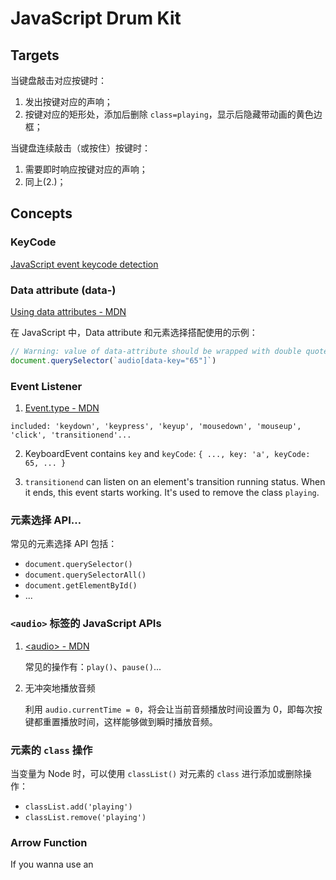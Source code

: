 # JavaScript Drum Kit

## Targets

当键盘敲击对应按键时：

  1. 发出按键对应的声响；
  2. 按键对应的矩形处，添加后删除 `class=playing`，显示后隐藏带动画的黄色边框；

当键盘连续敲击（或按住）按键时：

  1. 需要即时响应按键对应的声响；
  2. 同上(2.)；

## Concepts

### KeyCode

[JavaScript event keycode detection](https://keycode.info/)

### Data attribute (data-)

[Using data attributes - MDN](https://developer.mozilla.org/docs/Learn/HTML/Howto/Use_data_attributes)

在 JavaScript 中，Data attribute 和元素选择搭配使用的示例：

```javascript
// Warning: value of data-attribute should be wrapped with double quotes
document.querySelector(`audio[data-key="65"]`)
```

### Event Listener

  1. [Event.type - MDN](https://developer.mozilla.org/docs/Web/API/Event/type)

    included: 'keydown', 'keypress', 'keyup', 'mousedown', 'mouseup', 'click', 'transitionend'...

  2. KeyboardEvent contains `key` and `keyCode`: `{ ..., key: 'a', keyCode: 65, ... }`

  3. `transitionend` can listen on an element's transition running status. When it ends, this event starts working. It's used to remove the class `playing`.

### 元素选择 API…

常见的元素选择 API 包括：

- `document.querySelector()`
- `document.querySelectorAll()`
- `document.getElementById()`
- ...

### `<audio>` 标签的 JavaScript APIs

1. [\<audio\> - MDN](https://developer.mozilla.org/docs/Web/HTML/Element/audio)

    常见的操作有：`play()`、`pause()`...

2. 无冲突地播放音频

    利用 `audio.currentTime = 0`，将会让当前音频播放时间设置为 0，即每次按键都重置播放时间，这样能够做到瞬时播放音频。

### 元素的 `class` 操作

当变量为 Node 时，可以使用 `classList()` 对元素的 `class` 进行添加或删除操作：

- `classList.add('playing')`
- `classList.remove('playing')`

### Arrow Function

If you wanna use an